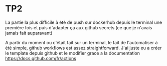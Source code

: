 # TP2 

La partie la plus difficile à été de push sur dockerhub depuis le terminal une première fois et puis d'adapter ça aux github secrets (ce que je n'avais jamais fait auparavant)

A partir du moment ou c'était fait sur un terminal, le fait de l'automatiser à été simple, github workflows est assez straightforward.
J'ai juste eu a créer le template depuis github et le modifier grace a la documentation https://docs.github.com/fr/actions
